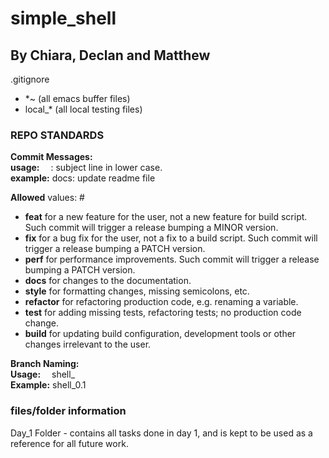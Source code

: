 # simple_shell
## By Chiara, Declan and Matthew

.gitignore
- *~ (all emacs buffer files)
- local_* (all local testing files)

### REPO STANDARDS
**Commit Messages:**   
**usage:**   <type>: subject line in lower case.   
**example:** docs: update readme file   

**Allowed** <type> values: #
- **feat** for a new feature for the user, not a new feature for build script. Such commit will trigger a release bumping a MINOR version.
- **fix** for a bug fix for the user, not a fix to a build script. Such commit will trigger a release bumping a PATCH version.
- **perf** for performance improvements. Such commit will trigger a release bumping a PATCH version.
- **docs** for changes to the documentation.
- **style** for formatting changes, missing semicolons, etc.
- **refactor** for refactoring production code, e.g. renaming a variable.
- **test** for adding missing tests, refactoring tests; no production code change.
- **build** for updating build configuration, development tools or other changes irrelevant to the user.
   
**Branch Naming:**   
**Usage:**   shell_<tasknumber>   
**Example:** shell_0.1   

### files/folder information
Day_1 Folder - contains all tasks done in day 1, and is kept to be used as a reference for all future work.